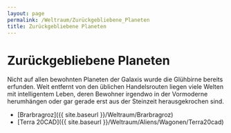 ```yaml
---
layout: page
permalink: /Weltraum/Zurückgebliebene_Planeten
title: Zurückgebliebene Planeten
---
```


# Zurückgebliebene Planeten

Nicht auf allen bewohnten Planeten der Galaxis wurde die Glühbirne bereits erfunden. Weit entfernt von den üblichen Handelsrouten liegen viele Welten mit intelligentem Leben, deren Bewohner irgendwo in der Vormoderne herumhängen oder gar gerade erst aus der Steinzeit herausgekrochen sind.

- [Brarbragroz]({{ site.baseurl }}/Weltraum/Brarbragroz)
- [Terra 20CAD]({{ site.baseurl }}/Weltraum/Aliens/Wagonen/Terra20cad)
